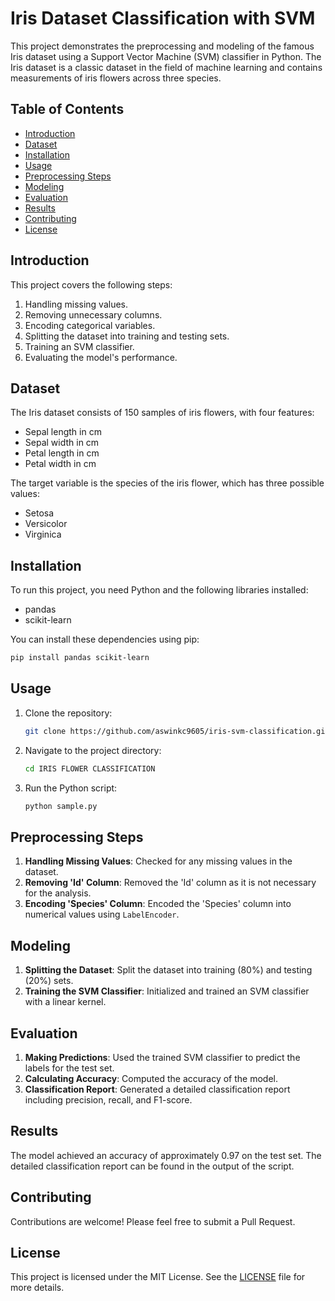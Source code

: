 
# Iris Dataset Classification with SVM

This project demonstrates the preprocessing and modeling of the famous Iris dataset using a Support Vector Machine (SVM) classifier in Python. The Iris dataset is a classic dataset in the field of machine learning and contains measurements of iris flowers across three species.

## Table of Contents

- [Introduction](#introduction)
- [Dataset](#dataset)
- [Installation](#installation)
- [Usage](#usage)
- [Preprocessing Steps](#preprocessing-steps)
- [Modeling](#modeling)
- [Evaluation](#evaluation)
- [Results](#results)
- [Contributing](#contributing)
- [License](#license)

## Introduction

This project covers the following steps:
1. Handling missing values.
2. Removing unnecessary columns.
3. Encoding categorical variables.
4. Splitting the dataset into training and testing sets.
5. Training an SVM classifier.
6. Evaluating the model's performance.

## Dataset

The Iris dataset consists of 150 samples of iris flowers, with four features:
- Sepal length in cm
- Sepal width in cm
- Petal length in cm
- Petal width in cm

The target variable is the species of the iris flower, which has three possible values:
- Setosa
- Versicolor
- Virginica

## Installation

To run this project, you need Python and the following libraries installed:

- pandas
- scikit-learn

You can install these dependencies using pip:

```bash
pip install pandas scikit-learn
```

## Usage

1. Clone the repository:
   ```bash
   git clone https://github.com/aswinkc9605/iris-svm-classification.git
   ```
2. Navigate to the project directory:
   ```bash
   cd IRIS FLOWER CLASSIFICATION
   ```
3. Run the Python script:
   ```bash
   python sample.py
   ```

## Preprocessing Steps

1. **Handling Missing Values**: Checked for any missing values in the dataset.
2. **Removing 'Id' Column**: Removed the 'Id' column as it is not necessary for the analysis.
3. **Encoding 'Species' Column**: Encoded the 'Species' column into numerical values using `LabelEncoder`.

## Modeling

1. **Splitting the Dataset**: Split the dataset into training (80%) and testing (20%) sets.
2. **Training the SVM Classifier**: Initialized and trained an SVM classifier with a linear kernel.

## Evaluation

1. **Making Predictions**: Used the trained SVM classifier to predict the labels for the test set.
2. **Calculating Accuracy**: Computed the accuracy of the model.
3. **Classification Report**: Generated a detailed classification report including precision, recall, and F1-score.

## Results

The model achieved an accuracy of approximately 0.97 on the test set. The detailed classification report can be found in the output of the script.

## Contributing

Contributions are welcome! Please feel free to submit a Pull Request.

## License

This project is licensed under the MIT License. See the [LICENSE](LICENSE) file for more details.

